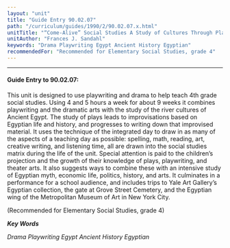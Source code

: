 ```yaml
---
layout: "unit"
title: "Guide Entry 90.02.07"
path: "/curriculum/guides/1990/2/90.02.07.x.html"
unitTitle: "“Come-Alive” Social Studies A Study of Cultures Through Play-Writing"
unitAuthor: "Frances J. Sandahl"
keywords: "Drama Playwriting Egypt Ancient History Egyptian"
recommendedFor: "Recommended for Elementary Social Studies, grade 4"
---
```

<body>
<hr/>
<h4>
Guide Entry to 90.02.07:
</h4>
This unit is designed to use playwriting and drama to help teach 4th grade social studies. Using 4 and 5 hours a week for about 9 weeks it combines playwriting and the dramatic arts with the study of the river cultures of Ancient Egypt. The study of plays leads to improvisations based on Egyptian life and history, and progresses to writing down that improvised material. It uses the technique of the integrated day to draw in as many of the aspects of a teaching day as possible: spelling, math, reading, art, creative writing, and listening time, all are drawn into the social studies matrix during the life of the unit. Special attention is paid to the children’s projection and the growth of their knowledge of plays, playwriting, and theater arts. It also suggests ways to combine these with an intensive study of Egyptian myth, economic life, politics, history, and arts. It culminates in a performance for a school audience, and includes trips to Yale Art Gallery’s Egyptian collection, the gate at Grove Street Cemetery, and the Egyptian wing of the Metropolitan Museum of Art in New York City.
<p>
(Recommended for Elementary Social Studies, grade 4)
</p>
<p>
<b>
<i>
Key Words
</i>
</b>
<br/>
</p>
<p>
<i>
Drama Playwriting Egypt Ancient History Egyptian
</i>
</p>
</body>
